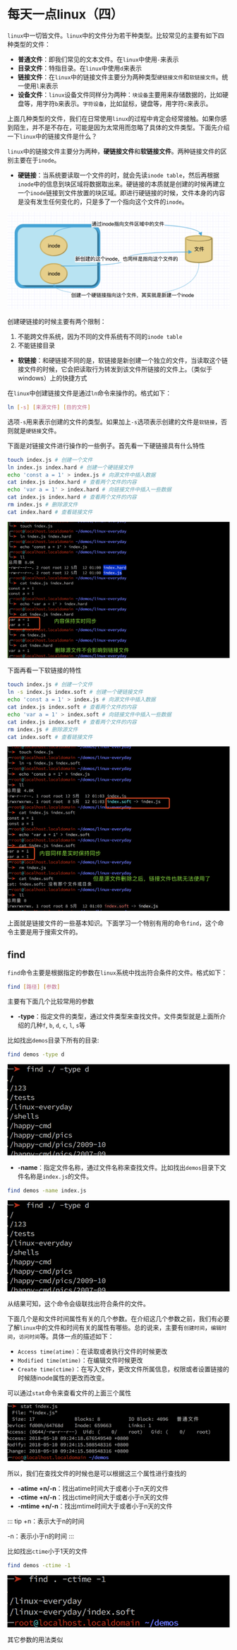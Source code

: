 # 每天一点linux（四）

`linux`中一切皆文件。`linux`中的文件分为若干种类型。比较常见的主要有如下四种类型的文件：

- **普通文件**：即我们常见的文本文件。在`linux`中使用`-`来表示
- **目录文件**：特指目录。在`linux`中使用`d`来表示
- **链接文件**：在`linux`中的链接文件主要分为两种类型`硬链接文件`和`软链接文件`。统一使用`l`来表示
- **设备文件**：`linux`设备文件同样分为两种：`块设备`主要用来存储数据的，比如硬盘等，用字符`b`来表示。`字符设备`，比如鼠标，键盘等，用字符`c`来表示。

上面几种类型的文件，我们在日常使用`linux`的过程中肯定会经常接触。如果你感到陌生，并不是不存在，可能是因为太常用而忽略了具体的文件类型。下面先介绍一下`linux`中的链接文件是什么？

`linux`中的链接文件主要分为两种，**硬链接文件**和**软链接文件**。两种链接文件的区别主要在于`inode`。

- **硬链接**：当系统要读取一个文件的时，就会先读`inode table`，然后再根据`inode`中的信息到块区域将数据取出来。硬链接的本质就是创建的时候再建立一个`inode`链接到文件放置的块区域。即进行硬链接的时候，文件本身的内容是没有发生任何变化的，只是多了一个指向这个文件的`inode`。

![link](/blog/linux-imgs/link1.png)

创建硬链接的时候主要有两个限制：

1. 不能跨文件系统，因为不同的文件系统有不同的`inode table`
2. 不能链接目录

- **软链接**：和硬链接不同的是，软链接是新创建一个独立的文件，当读取这个链接文件的时候，它会把读取行为转发到该文件所链接的文件上。（类似于windows）上的快捷方式

在`linux`中创建链接文件是通过`ln`命令来操作的。格式如下：

```bash
ln [-s] [来源文件] [目的文件]
```
选项`-s`用来表示创建的文件的类型。如果加上`-s`选项表示创建的文件是`软链接`，否则就是`硬链接`文件。

下面是对链接文件进行操作的一些例子。首先看一下硬链接具有什么特性

```bash
touch index.js # 创建一个文件
ln index.js index.hard # 创建一个硬链接文件
echo 'const a = 1' > index.js # 向源文件中插入数据
cat index.js index.hard # 查看两个文件的内容
echo 'var a = 1' > index.hard # 向链接文件中插入一些数据
cat index.js index.hard # 查看两个文件的内容
rm index.js # 删除源文件
cat index.hard # 查看链接文件
```

![link](/blog/linux-imgs/link2.png)

下面再看一下软链接的特性

```bash
touch index.js # 创建一个文件
ln -s index.js index.soft # 创建一个硬链接文件
echo 'const a = 1' > index.js # 向源文件中插入数据
cat index.js index.soft # 查看两个文件的内容
echo 'var a = 1' > index.soft # 向链接文件中插入一些数据
cat index.js index.soft # 查看两个文件的内容
rm index.js # 删除源文件
cat index.soft # 查看链接文件
```

![link](/blog/linux-imgs/link3.png)

上面就是链接文件的一些基本知识。下面学习一个特别有用的命令`find`，这个命令主要是用于搜索文件的。

## find
`find`命令主要是根据指定的参数在`linux`系统中找出符合条件的文件。格式如下：

```bash
find [路径] [参数]
```
主要有下面几个比较常用的参数

- **-type**：指定文件的类型，通过文件类型来查找文件。文件类型就是上面所介绍的几种`f`, `b`, `d`, `c`, `l`, `s`等

比如找出`demos`目录下所有的目录:

```bash
find demos -type d
```

![find](/blog/linux-imgs/find1.png)

- **-name**：指定文件名称，通过文件名称来查找文件。比如找出`demos`目录下文件名称是`index.js`的文件。

```bash
find demos -name index.js
```

![find](/blog/linux-imgs/find1.png)

从结果可知，这个命令会级联找出符合条件的文件。

下面几个是和文件时间属性有关的几个参数。在介绍这几个参数之前，我们有必要了解`linux`中的文件和时间有关的属性有哪些。总的说来，主要有`创建时间`，`编辑时间`，`访问时间`等。具体一点的描述如下：

- `Access time(atime)`：在读取或者执行文件的时候更改
- `Modified time(mtime)`：在编辑文件时候更改
- `Create time(ctime)`：在写入文件，更改文件所属信息，权限或者设置链接的时候随inode属性的更改而改变。

可以通过`stat`命令来查看文件的上面三个属性

![find](/blog/linux-imgs/find3.png)

所以，我们在查找文件的时候也是可以根据这三个属性进行查找的

- **-atime +n/-n**：找出atime时间大于或者小于n天的文件
- **-ctime +n/-n**：找出ctime时间大于或者小于n天的文件
- **-mtime +n/-n**：找出mtime时间大于或者小于n天的文件

::: tip
+n：表示大于n的时间

-n：表示小于n的时间
:::

比如找出`ctime`小于1天的文件

```bash
find demos -ctime -1
```

![find](/blog/linux-imgs/find4.png)

其它参数的用法类似